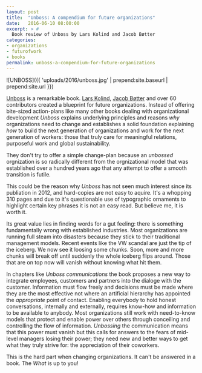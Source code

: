 ```yaml
---
layout: post
title:  "Unboss: A compendium for future organizations"
date:   2016-06-10 08:00:00
excerpt: > # 
  Book review of Unboss by Lars Kolind and Jacob Bøtter
categories:
- organizations
- futurofwork
- books
permalink: unboss-a-compendium-for-future-organizations
---
```


![UNBOSS]({{ 'uploads/2016/unboss.jpg' | prepend:site.baseurl | prepend:site.url }})

[Unboss][1] is a remarkable book. [Lars Kolind][2], [Jacob Bøtter][3] and over 
60 contributors created a blueprint for future organizations. Instead of 
offering bite-sized action-plans like many other books dealing with 
organizational development _Unboss_ explains underlying principles and reasons
_why_ organizations need to change and establishes a solid foundation explaining
_how_ to build the next generation of organizations and work for the next
generation of workers: those that truly care for meaningful relations, purposeful
work and global sustainability. 

They don't try to offer a simple change-plan because an _unbossed_ orgnization
is so radically different from the orgnizational model that was established over
a hundred years ago that any attempt to offer a smooth transition is futile.

This could be the reason why _Unboss_ has not seen much interest since its 
publiation in 2012, and hard-copies are not easy to aquire. It's a whopping
310 pages and due to it's questionable use of typographic ornaments to highlight 
certain key phrases it is not an easy read. But believe me, it is worth it. 

Its great value lies in finding words for a gut feeling: there is something
fundamentally wrong with established industries. Most organizations are
running full steam into disasters because they stick to their traditional 
management models. Recent events like the VW scandal are just the tip of the 
iceberg. We now see it loosing some chunks. Soon, more and more chunks will
break off until suddenly the whole iceberg flips around. Those that are on top 
now will vanish without knowing what hit them.

In chapters like _Unboss communications_ the book proposes a new way to 
integrate employees, customers and partners into the dialoge with the customer.
Information must flow freely and decisions must be made where they are the most
effective not where an artificial hierarchy has appointed the _appropriate_ 
point of contact. Enabling everybody to hold honest conversations, internally
and externally, requires know-how and information to be available to anybody. 
Most organizations still work with need-to-know models that protect and enable
power over others through conceiling and controlling the flow of information. 
_Unbossing_ the communication means that this power must vanish but this calls 
for answers to the fears of mid-level managers losing their power; they need new 
and better ways to get what they truly strive for: the appreciation of their 
coworkers. 

This is the hard part when changing organizations. It can't be answered in a 
book. The _What_ is up to you!

[1]: http://unboss.com/ 
[2]: https://twitter.com/kolind
[3]: https://twitter.com/boetter
